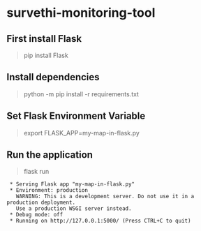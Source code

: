 # survethi-monitoring-tool

## First install Flask
> pip install Flask

## Install dependencies
> python -m pip install -r requirements.txt

## Set Flask Environment Variable 
> export FLASK_APP=my-map-in-flask.py

## Run the application
> flask run
```
 * Serving Flask app "my-map-in-flask.py"
 * Environment: production
   WARNING: This is a development server. Do not use it in a production deployment.
   Use a production WSGI server instead.
 * Debug mode: off
 * Running on http://127.0.0.1:5000/ (Press CTRL+C to quit)
```
